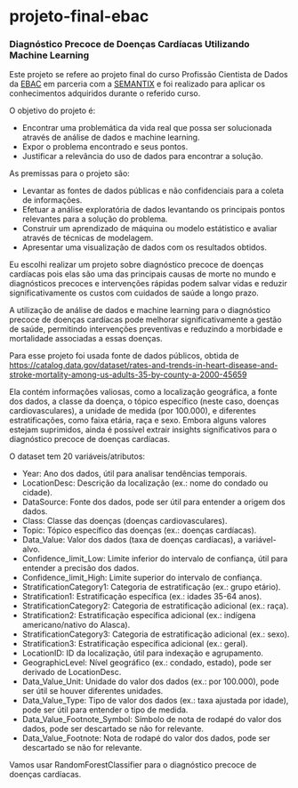 # projeto-final-ebac

### Diagnóstico Precoce de Doenças Cardíacas Utilizando Machine Learning

Este projeto se refere ao projeto final do curso Profissão Cientista de Dados da <a href="https://ebaconline.com.br/" target='_blank'>EBAC</a> em parceria com a <a href='https://semantix.ai/' target='_blank'>SEMANTIX</a> e foi realizado para aplicar os conhecimentos adquiridos durante o referido curso.

O objetivo do projeto é:
<ul>
 <li>
     Encontrar uma problemática da vida real que possa ser
     solucionada através de análise de dados e machine learning.
 </li>
<li>Expor o problema encontrado e seus pontos.</li>
<li>Justificar a relevância do uso de dados para encontrar a solução.</li>
</ul>

As premissas para o projeto são:

<ul>
    <li>
        Levantar as fontes de dados públicas e não confidenciais
        para a coleta de informações.
    </li>
    <li>
        Efetuar a análise exploratória de dados levantando os
        principais pontos relevantes para a solução do problema.
    </li>
    <li>
        Construir um aprendizado de máquina ou modelo
        estátistico e avaliar através de técnicas de modelagem.
    </li>
    <li>
        Apresentar uma visualização de dados com os resultados
        obtidos.
    </li>
</ul>

Eu escolhi realizar um projeto sobre diagnóstico precoce de doenças cardíacas pois elas são uma das principais causas de morte no mundo e diagnósticos precoces e intervenções rápidas podem salvar vidas e reduzir significativamente os custos com cuidados de saúde a longo prazo. 

A utilização de análise de dados e machine learning para o diagnóstico precoce de doenças cardíacas pode melhorar significativamente a gestão de saúde, permitindo intervenções preventivas e reduzindo a morbidade e mortalidade associadas a essas doenças. 

Para esse projeto foi usada fonte de dados públicos, obtida de https://catalog.data.gov/dataset/rates-and-trends-in-heart-disease-and-stroke-mortality-among-us-adults-35-by-county-a-2000-45659 

Ela contém informações valiosas, como a localização geográfica, a fonte dos dados, a classe da doença, o tópico específico (neste caso, doenças cardiovasculares), a unidade de medida (por 100.000), e diferentes estratificações, como faixa etária, raça e sexo. Embora alguns valores estejam suprimidos, ainda é possível extrair insights significativos para o diagnóstico precoce de doenças cardíacas.

O dataset tem 20 variáveis/atributos:
  
* Year: Ano dos dados, útil para analisar tendências temporais.
* LocationDesc: Descrição da localização (ex.: nome do condado ou cidade).
* DataSource: Fonte dos dados, pode ser útil para entender a origem dos dados.
* Class: Classe das doenças (doenças cardiovasculares).
* Topic: Tópico específico das doenças (ex.: doenças cardíacas).
* Data_Value: Valor dos dados (taxa de doenças cardíacas), a variável-alvo.
* Confidence_limit_Low: Limite inferior do intervalo de confiança, útil para entender a precisão dos dados.
* Confidence_limit_High: Limite superior do intervalo de confiança.
* StratificationCategory1: Categoria de estratificação (ex.: grupo etário).
* Stratification1: Estratificação específica (ex.: idades 35-64 anos).
* StratificationCategory2: Categoria de estratificação adicional (ex.: raça).
* Stratification2: Estratificação específica adicional (ex.: indígena americano/nativo do Alasca).
* StratificationCategory3: Categoria de estratificação adicional (ex.: sexo).
* Stratification3: Estratificação específica adicional (ex.: geral).
* LocationID: ID da localização, útil para indexação e agrupamento. 
* GeographicLevel: Nível geográfico (ex.: condado, estado), pode ser derivado de LocationDesc.
* Data_Value_Unit: Unidade do valor dos dados (ex.: por 100.000), pode ser útil se houver diferentes unidades.
* Data_Value_Type: Tipo de valor dos dados (ex.: taxa ajustada por idade), pode ser útil para entender o tipo de medida.
* Data_Value_Footnote_Symbol: Símbolo de nota de rodapé do valor dos dados, pode ser descartado se não for relevante.
* Data_Value_Footnote: Nota de rodapé do valor dos dados, pode ser descartado se não for relevante.
 
 Vamos usar RandomForestClassifier para o diagnóstico precoce de doenças cardíacas.